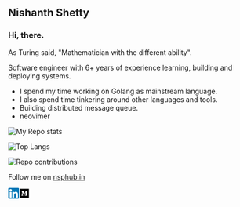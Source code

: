 ## Nishanth Shetty

### Hi, there.

As Turing said, "Mathematician with the different ability". 

Software engineer with 6+ years of experience learning, building and deploying systems.

* I spend my time working on Golang as mainstream language.
* I also spend time tinkering around other languages and tools. 
* Building distributed message queue.
* neovimer


![My Repo stats](https://github-readme-stats.vercel.app/api?username=NishanthSpShetty&theme=onedark&show_icons=true&count_private=true&hide_border=false&title_color=000&layout=compact&)

![Top Langs](https://github-readme-stats.vercel.app/api/top-langs/?username=NishanthSpShetty&layout=compact&show_icons=true&theme=onedark)

![Repo contributions](https://api.githubtrends.io/user/svg/NishanthSpShetty/repos?time_range=one_year&theme=dark)

Follow me on
[nsphub.in](https://www.nsphub.in)

<a href="https://linkedin.com/in/nishanthspshetty" target="_blank"><img align="left" alt="Nishanth Shetty | LinkedIn" width="22px" src=https://raw.githubusercontent.com/NishanthSpShetty/NishanthSpShetty/master/images/linkedin.png />
<a href="https://medium.com/@nishanthspshetty" target="_blank"><img align="left" alt="Nishanth Shetty | Medium" width="22px" src=https://raw.githubusercontent.com/NishanthSpShetty/NishanthSpShetty/master/images/medium.png />
 

